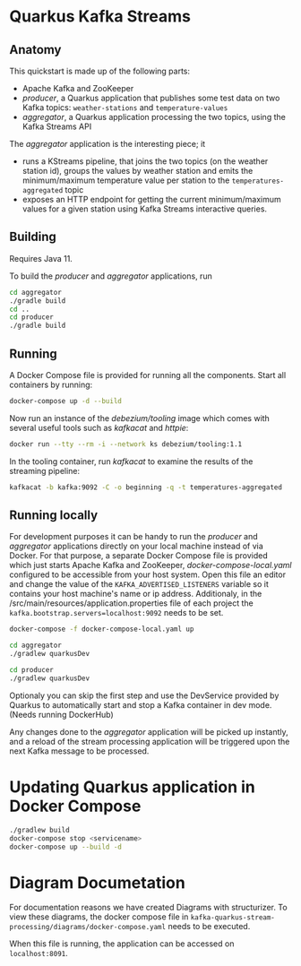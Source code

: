 Quarkus Kafka Streams
========================

## Anatomy

This quickstart is made up of the following parts:

* Apache Kafka and ZooKeeper
* _producer_, a Quarkus application that publishes some test data on two Kafka topics: `weather-stations` and `temperature-values`
* _aggregator_, a Quarkus application processing the two topics, using the Kafka Streams API

The _aggregator_ application is the interesting piece; it

* runs a KStreams pipeline, that joins the two topics (on the weather station id),
groups the values by weather station and emits the minimum/maximum temperature value per station to the `temperatures-aggregated` topic
* exposes an HTTP endpoint for getting the current minimum/maximum values
for a given station using Kafka Streams interactive queries.

## Building

Requires Java 11.

To build the _producer_ and _aggregator_ applications, run

```bash
cd aggregator
./gradle build
cd ..
cd producer
./gradle build
```

## Running

A Docker Compose file is provided for running all the components.
Start all containers by running:

```bash
docker-compose up -d --build
```

Now run an instance of the _debezium/tooling_ image which comes with several useful tools such as _kafkacat_ and _httpie_:

```bash
docker run --tty --rm -i --network ks debezium/tooling:1.1
```

In the tooling container, run _kafkacat_ to examine the results of the streaming pipeline:

```bash
kafkacat -b kafka:9092 -C -o beginning -q -t temperatures-aggregated
```

## Running locally

For development purposes it can be handy to run the _producer_ and _aggregator_ applications
directly on your local machine instead of via Docker.
For that purpose, a separate Docker Compose file is provided which just starts Apache Kafka and ZooKeeper, _docker-compose-local.yaml_
configured to be accessible from your host system.
Open this file an editor and change the value of the `KAFKA_ADVERTISED_LISTENERS` variable so it contains your host machine's name or ip address. Additionaly, in the /src/main/resources/application.properties file of each project the
`kafka.bootstrap.servers=localhost:9092` needs to be set.

```bash
docker-compose -f docker-compose-local.yaml up

cd aggregator
./gradlew quarkusDev

cd producer
./gradlew quarkusDev
```
Optionaly you can skip the first step and use the DevService provided by Quarkus to automatically start and stop a
Kafka container in dev mode. (Needs running DockerHub)

Any changes done to the _aggregator_ application will be picked up instantly,
and a reload of the stream processing application will be triggered upon the next Kafka message to be processed.

# Updating Quarkus application in Docker Compose

```bash
./gradlew build
docker-compose stop <servicename>
docker-compose up --build -d
```

# Diagram Documetation

For documentation reasons we have created Diagrams with structurizer. 
To view these diagrams, the docker compose file in `kafka-quarkus-stream-processing/diagrams/docker-compose.yaml` needs to be executed.

When this file is running, the application can be accessed on `localhost:8091`.

